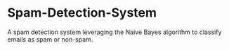 # Spam-Detection-System
A spam detection system leveraging the Naive Bayes algorithm to classify emails as spam or non-spam. 
